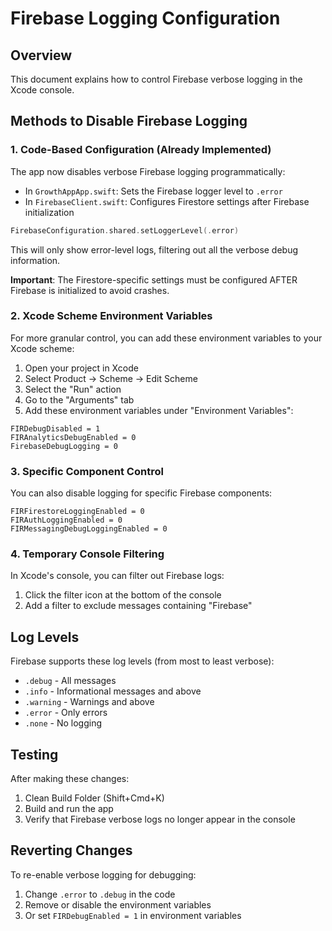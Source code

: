 # Firebase Logging Configuration

## Overview
This document explains how to control Firebase verbose logging in the Xcode console.

## Methods to Disable Firebase Logging

### 1. Code-Based Configuration (Already Implemented)
The app now disables verbose Firebase logging programmatically:
- In `GrowthAppApp.swift`: Sets the Firebase logger level to `.error`
- In `FirebaseClient.swift`: Configures Firestore settings after Firebase initialization

```swift
FirebaseConfiguration.shared.setLoggerLevel(.error)
```
This will only show error-level logs, filtering out all the verbose debug information.

**Important**: The Firestore-specific settings must be configured AFTER Firebase is initialized to avoid crashes.

### 2. Xcode Scheme Environment Variables
For more granular control, you can add these environment variables to your Xcode scheme:

1. Open your project in Xcode
2. Select Product → Scheme → Edit Scheme
3. Select the "Run" action
4. Go to the "Arguments" tab
5. Add these environment variables under "Environment Variables":

```
FIRDebugDisabled = 1
FIRAnalyticsDebugEnabled = 0
FirebaseDebugLogging = 0
```

### 3. Specific Component Control
You can also disable logging for specific Firebase components:

```
FIRFirestoreLoggingEnabled = 0
FIRAuthLoggingEnabled = 0
FIRMessagingDebugLoggingEnabled = 0
```

### 4. Temporary Console Filtering
In Xcode's console, you can filter out Firebase logs:
1. Click the filter icon at the bottom of the console
2. Add a filter to exclude messages containing "Firebase"

## Log Levels
Firebase supports these log levels (from most to least verbose):
- `.debug` - All messages
- `.info` - Informational messages and above
- `.warning` - Warnings and above
- `.error` - Only errors
- `.none` - No logging

## Testing
After making these changes:
1. Clean Build Folder (Shift+Cmd+K)
2. Build and run the app
3. Verify that Firebase verbose logs no longer appear in the console

## Reverting Changes
To re-enable verbose logging for debugging:
1. Change `.error` to `.debug` in the code
2. Remove or disable the environment variables
3. Or set `FIRDebugEnabled = 1` in environment variables